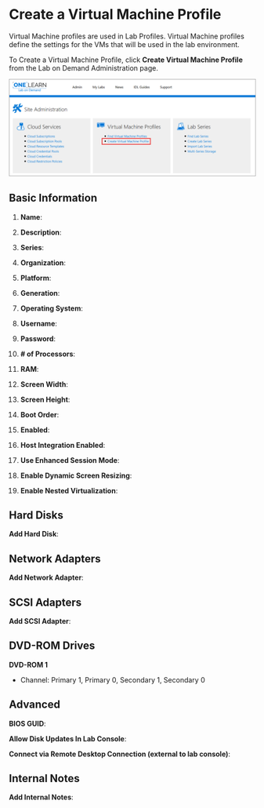 # Create a Virtual Machine Profile

Virtual Machine profiles are used in Lab Profiles. Virtual Machine profiles define the settings for the VMs that will be used in the lab environment. 

To Create a Virtual Machine Profile, click **Create Virtual Machine Profile** from the Lab on Demand Administration page. 

![Create Virtual Machine Profile](images/create-a-virtual-machine-profile.png)

## Basic Information

1. **Name**:

1. **Description**:

1. **Series**:

1. **Organization**:

1. **Platform**:

1. **Generation**:

1. **Operating System**:

1. **Username**:

1. **Password**:

1. **# of Processors**:

1. **RAM**:

1. **Screen Width**:

1. **Screen Height**:

1. **Boot Order**:

1. **Enabled**:

1. **Host Integration Enabled**:

1. **Use Enhanced Session Mode**:

1. **Enable Dynamic Screen Resizing**:

1. **Enable Nested Virtualization**:

## Hard Disks

**Add Hard Disk**:

## Network Adapters

**Add Network Adapter**:

## SCSI Adapters

**Add SCSI Adapter**:

## DVD-ROM Drives

**DVD-ROM 1**

- Channel: Primary 1, Primary 0, Secondary 1, Secondary 0

## Advanced

**BIOS GUID**:

**Allow Disk Updates In Lab Console**:

**Connect via Remote Desktop Connection (external to lab console)**: 

## Internal Notes

**Add Internal Notes**: 

